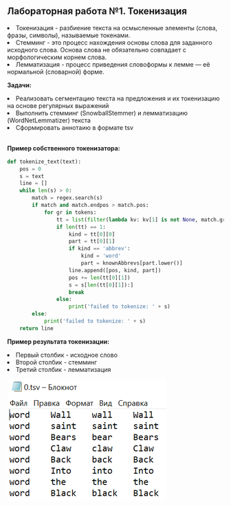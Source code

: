 ## Лабораторная работа №1. Токенизация
<li> Токенизация - разбиение текста на осмысленные элементы (слова, фразы, символы), называемые токенами. <br>
<li> Стемминг - это процесс нахождения основы слова для заданного исходного слова. Основа слова не обязательно совпадает с морфологическим корнем слова.<br>
<li> Лемматизация - процесс приведения словоформы к лемме — её нормальной (словарной) форме.<br>
  
**Задачи:**
<li> Реализовать сегментацию текста на предложения и их токенизацию на основе регулярных выражений
<li> Выполнить стемминг (SnowballStemmer) и лемматизацию (WordNetLemmatizer) текста
<li> Сформировать аннотаию в формате tsv
<br>
  <br>
  
  **Пример собственного токенизатора:**
```python
def tokenize_text(text):
    pos = 0
    s = text
    line = []
    while len(s) > 0:
        match = regex.search(s)
        if match and match.endpos > match.pos:
            for gr in tokens:
                tt = list(filter(lambda kv: kv[1] is not None, match.groupdict().items()))
                if len(tt) == 1:
                    kind = tt[0][0]
                    part = tt[0][1]
                    if kind == 'abbrev':
                        kind = 'word'
                        part = knownAbbrevs[part.lower()]
                    line.append([pos, kind, part])
                    pos += len(tt[0][1])
                    s = s[len(tt[0][1]):]
                    break
                else:
                    print('failed to tokenize: ' + s)
        else:
            print('failed to tokenize: ' + s)
    return line  
```
  **Пример результата токенизации:**
<li> Первый столбик - исходное слово
<li> Второй столбик - стемминг 
<li> Третий столбик - лемматизация
    <br>
  
  ![Результат токенизации](https://github.com/kivirciks/nlp/blob/main/assets/example_tokenizer.PNG)
